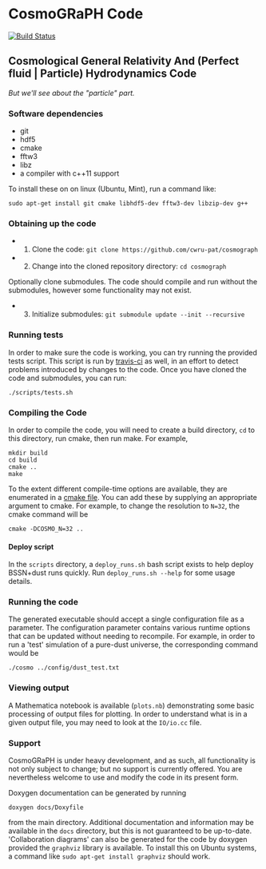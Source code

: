 # CosmoGRaPH Code

[![Build Status](https://travis-ci.com/cwru-pat/cosmograph.svg?token=j5zJrjKFZL3UXL3HwPp6&branch=master)](https://travis-ci.com/cwru-pat/cosmograph)

## Cosmological General Relativity And (Perfect fluid | Particle) Hydrodynamics Code

*But we'll see about the "particle" part.*

### Software dependencies

 - git
 - hdf5
 - cmake
 - fftw3
 - libz
 - a compiler with c++11 support

To install these on on linux (Ubuntu, Mint), run a command like:

```{r, engine='bash', compile}
sudo apt-get install git cmake libhdf5-dev fftw3-dev libzip-dev g++
```

### Obtaining up the code
 
 - 1) Clone the code: `git clone https://github.com/cwru-pat/cosmograph`
 - 2) Change into the cloned repository directory: `cd cosmograph`

Optionally clone submodules. The code should compile and run without the
submodules, however some functionality may not exist.

 - 3) Initialize submodules: `git submodule update --init --recursive`

### Running tests

In order to make sure the code is working, you can try running the provided
tests script. This script is run by [travis-ci](https://travis-ci.com/cwru-pat/cosmograph)
as well, in an effort to detect problems introduced by changes to the code.
Once you have cloned the code and submodules, you can run:

```{r, engine='bash', run_tests}
./scripts/tests.sh
```

### Compiling the Code

In order to compile the code, you will need to create a build directory,
`cd` to this directory, run cmake, then run make. For example,

```{r, engine='bash', run_tests}
mkdir build
cd build
cmake ..
make
```

To the extent different compile-time options are available, they are
enumerated in a [cmake file](https://github.com/cwru-pat/cosmograph/blob/master/cmake/options.cmake).
You can add these by supplying an appropriate argument to cmake. For
example, to change the resolution to `N=32`, the cmake command will be

```{r, engine='bash', compile}
cmake -DCOSMO_N=32 ..
```

#### Deploy script

In the `scripts` directory, a `deploy_runs.sh` bash script exists to help
deploy BSSN+dust runs quickly. Run `deploy_runs.sh --help` for some usage
details.

### Running the code

The generated executable should accept a single configuration file as a
parameter. The configuration parameter contains various runtime options that
can be  updated without needing to recompile. For example, in order to run a
'test' simulation of a pure-dust universe, the corresponding command would be

```{r, engine='bash', compile}
./cosmo ../config/dust_test.txt
```

### Viewing output

A Mathematica notebook is available (`plots.nb`) demonstrating some basic
processing of output files for plotting. In order to understand what is in a
given output file, you may need to look at the `IO/io.cc` file.

### Support

CosmoGRaPH is under heavy development, and as such, all functionality is not 
only subject to change; but no support is currently offered. You are
nevertheless welcome to use and modify the code in its present form.

Doxygen documentation can be generated by running
```{r, engine='bash', compile}
doxygen docs/Doxyfile
```
from the main directory. Additional documentation and information may be
available in the `docs` directory, but this is not guaranteed to be
up-to-date. 'Collaboration diagrams' can also be generated for the code
by doxygen provided the `graphviz` library is available. To install this
on Ubuntu systems, a command like `sudo apt-get install graphviz` should
work.
